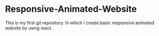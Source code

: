 # Responsive-Animated-Website
This is my first git repository. In which i create basic responsive animated website by using react. 
